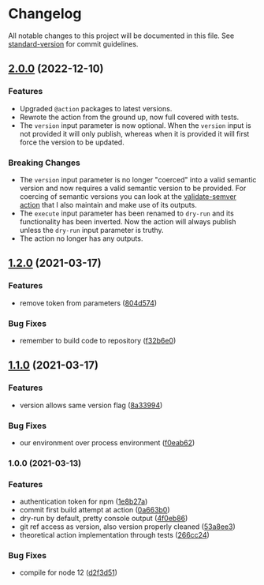 # Changelog

All notable changes to this project will be documented in this file. See [standard-version](https://github.com/conventional-changelog/standard-version) for commit guidelines.

## [2.0.0](https://github.com/matt-usurp/npm-publish/compare/v1.2.0...v2.0.0) (2022-12-10)

### Features

- Upgraded `@action` packages to latest versions.
- Rewrote the action from the ground up, now full covered with tests.
- The `version` input parameter is now optional. When the `version` input is not provided it will only publish, whereas when it is provided it will first force the version to  be updated.

### Breaking Changes

- The `version` input parameter is no longer "coerced" into a valid semantic version and now requires a valid semantic version to be provided. For coercing of semantic versions you can look at the [validate-semver action](https://github.com/matt-usurp/validate-semver) that I also maintain and make use of its outputs.
- The `execute` input parameter has been renamed to `dry-run` and its functionality has been inverted. Now the action will always publish unless the `dry-run` input parameter is truthy.
- The action no longer has any outputs.

## [1.2.0](https://github.com/matt-usurp/npm-publish/compare/v1.1.0...v1.2.0) (2021-03-17)


### Features

* remove token from parameters ([804d574](https://github.com/matt-usurp/npm-publish/commit/804d5747021641db245032dad817e61d0cd7d8f7))


### Bug Fixes

* remember to build code to repository ([f32b6e0](https://github.com/matt-usurp/npm-publish/commit/f32b6e007ae4d64742199c2059f8446e8f8164b1))

## [1.1.0](https://github.com/matt-usurp/npm-publish/compare/v1.0.0...v1.1.0) (2021-03-17)


### Features

* version allows same version flag ([8a33994](https://github.com/matt-usurp/npm-publish/commit/8a33994ef2360e8943bf478835e436c61a0bb486))


### Bug Fixes

* our environment over process environment ([f0eab62](https://github.com/matt-usurp/npm-publish/commit/f0eab6256fa2ff58125f0fe7ff23ad6eb21245ae))

### 1.0.0 (2021-03-13)


### Features

* authentication token for npm ([1e8b27a](https://github.com/matt-usurp/npm-publish/commit/1e8b27ad065ea47bf1ce85acf990a94937d51b6d))
* commit first build attempt at action ([0a663b0](https://github.com/matt-usurp/npm-publish/commit/0a663b0eca90ae42f6d8e1718cecc30979b186f3))
* dry-run by default, pretty console output ([4f0eb86](https://github.com/matt-usurp/npm-publish/commit/4f0eb8678060e1e7e7ebc6bff8810fc70fe0aa02))
* git ref access as version, also version properly cleaned ([53a8ee3](https://github.com/matt-usurp/npm-publish/commit/53a8ee3bc1f10625b3cfa9d9e6b1c2c2d7efb882))
* theoretical action implementation through tests ([266cc24](https://github.com/matt-usurp/npm-publish/commit/266cc24accd67f5a6c6bb214b008bc9e3de3e806))


### Bug Fixes

* compile for node 12 ([d2f3d51](https://github.com/matt-usurp/npm-publish/commit/d2f3d516dd1a6b4ed6f35c4643c091129da02090))

